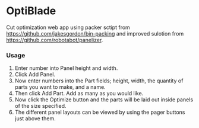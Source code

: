 # OptiBlade
Cut optimization web app using packer sctipt from https://github.com/jakesgordon/bin-packing and improved sulotion from https://github.com/robotabot/panelizer.  

### Usage

1. Enter number into Panel height and width.  
2. Click Add Panel.  
3. Now enter numbers into the Part fields; height, width, the quantity of parts you want to make, and a name. 
4. Then click Add Part. Add as many as you would like.
5. Now click the Optimize button and the parts will be laid out inside panels of the size specified.  
6. The different panel layouts can be viewed by using the pager buttons just above them.
